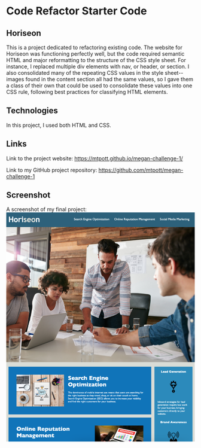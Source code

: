 # Code Refactor Starter Code


## Horiseon
This is a project dedicated to refactoring existing code. The website for Horiseon was functioning perfectly well, but the code required semantic HTML and major reformatting to the structure of the CSS style sheet.
For instance, I replaced multiple div elements with nav, or header, or section. I also consolidated many of the repeating CSS values in the style sheet--images found in the content section all had the same values, so I gave them a class of their own that could be used to consolidate these values into one CSS rule, following best practices for classifying HTML elements.

## Technologies
In this project, I used both HTML and CSS. 

## Links
Link to the project website: https://mtpott.github.io/megan-challenge-1/

Link to my GitHub project repository: https://github.com/mtpott/megan-challenge-1

## Screenshot

A screenshot of my final project: ![project-final-image](./assets/images/project-final-image.png)